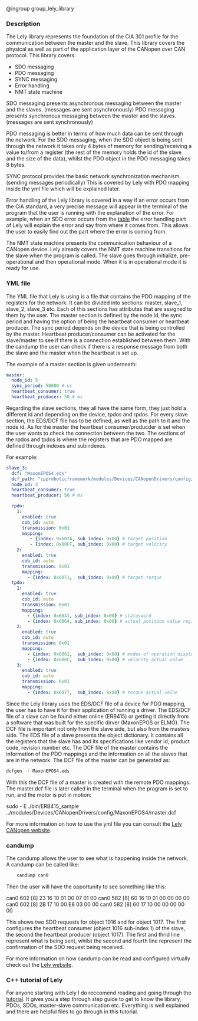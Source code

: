 @ingroup group_lely_library

### Description

The Lely library represents the foundation of the CiA 301 profile for the communication between the master and the slave.
This library covers the physical as well as part of the application layer of the CANopen over CAN protocol.
This library covers:

* SDO messaging
* PDO messaging
* SYNC messaging
* Error handling
* NMT state machine

SDO messaging presents asynchronous messaging between the master and the slaves. (messages are sent asynchronously)
PDO messaging presents synchronous messaging between the master and the slaves. (messages are sent synchronously)

PDO messaging is better in terms of how much data can be sent through the network. For the SDO messaging, when the SDO object
is being sent through the network it takes only 4 bytes of memory for sending/receiving a value to/from a register (the rest of the memory holds the id of the slave and the size of the data), whilst the PDO object in the PDO messaging takes 8 bytes.

SYNC protocol provides the basic network synchronization mechanism.(sending messages periodically) This is covered by Lely with PDO mapping inside the yml file which will be explained later.

Error handling of the Lely library is covered in a way if an error occurs from the CiA standard, a very precise message will appear in the terminal of the program that the user is running with the explanation of the error. For example, when an SDO error occurs from the [table](https://microcontrol-umic.github.io/CANopen-Master-Library/group__SDO__ERR.html) the error handling part of Lely will explain the error and say from where it comes from. This allows the user to easily find out the part where the error is coming from.

The NMT state machine presents the communication behaviour of a CANopen device. Lely already covers the NMT state machine transitions for the slave when the program is called. The slave goes through initialize, pre-operational and then operational mode. When it is in operational mode it is ready for use.

### YML file

The YML file that Lely is using is a file that contains the PDO mapping of the registers for the network. It can be divided into sections: master, slave_1, slave_2, slave_3 etc. Each of this sections has attributes that are assigned to them by the user.
The master section is defined by the node id, the sync period and having the option of being the heartbeat consumer or heartbeat producer.
The sync period depends on the device that is being controlled by the master. Heartbeat producer/consumer can be activated for the slave/master to see if there is a connection established between them. With the candump the user can check if there is a response message from both the slave and the master when the heartbeat is set up.

The example of a master section is given underneath:

```yml
master:
  node_id: 5
  sync_period: 50000 # us
  heartbeat_consumer: true
  heartbeat_producer: 50 # ms
```

Regarding the slave sections, they all have the same form, they just hold a different id and depending on the device, tpdos and rpdos.
For every slave section, the EDS/DCF file has to be defined, as well as the path to it and the node id. As for the master the heartbeat consumer/producder is set when the user wants to check the connection between the two. The sections of the rpdos and tpdos is where the registers that are PDO mapped are defined through indexes and subindexes.

For example:

```yml
slave_3:
  dcf: "MaxonEPOS4.eds"
  dcf_path: "cpproboticframework/modules/Devices/CANopenDrivers/config/MaxonEPOS4/"
  node_id: 3
  heartbeat_consumer: true
  heartbeat_producer: 50 # ms

  rpdo:
    1:
      enabled: true
      cob_id: auto
      transmission: 0x01
      mapping:
         - {index: 0x607A, sub_index: 0x00} # target position
         - {index: 0x60FF, sub_index: 0x00} # target velocity
    2:
      enabled: true
      cob_id: auto
      transmission: 0x01
      mapping:
        - {index: 0x6071,  sub_index: 0x00} # target torque
  tpdo:
    1:
      enabled: true
      cob_id: auto
      transmission: 0x01
      mapping:
        - {index: 0x6041, sub_index: 0x00} # statusword
        - {index: 0x6064, sub_index: 0x00} # actual position value register
    2:
      enabled: true
      cob_id: auto
      transmission: 0x01
      mapping:
        - {index: 0x6061,  sub_index: 0x00} # modes of operation display
        - {index: 0x606C,  sub_index: 0x00} # velocity actual value
    3:
      enabled: true
      cob_id: auto
      transmission: 0x01
      mapping:
        - {index: 0x6077,  sub_index: 0x00} # torque actual value
```

Since the Lely library uses the EDS/DCF file of a device for PDO mapping, the user has to have it for their application of running a driver. The EDS/DCF file of a slave can be found either online (ERB415) or getting it directly from a software that was built for the specific dirver (MaxonEPOS or ELMO). The DCF file is important not only from the slave side, but also from the masters side.
The EDS file of a slave presents the object dictionary. It contains all the registers that the slave has and its specifications like vendor id, product code, revision number etc. The DCF file of the master contains the information of the PDO mappings and the information on all the slaves that are in the network. The DCF file of the master can be generated as:

```sh
dcfgen -r MaxonEPOS4.eds
```

With this the DCF file of a master is created with the remote PDO mappings. The master.dcf file is later called in the terminal when the program is set to run, and the motor is put in motion:

 sudo - E ./bin/ERB415_sample ../modules/Devices/CANopenDrivers/config/MaxonEPOS4/master.dcf

For more information on how to use the yml file you can consult the [Lely CANopen website](https://opensource.lely.com/canopen/docs/dcf-tools/).

### candump

The candump allows the user to see what is happening inside the network. A candump can be called like:

```sh
    candump can0
```

Then the user will have the opportunity to see something like this:

can0  602   [8]  23 16 10 01 D0 07 01 00
can0  582   [8]  60 16 10 01 00 00 00 00
can0  602   [8]  2B 17 10 00 E8 03 00 00
can0  582   [8]  60 17 10 00 00 00 00 00

This shows two SDO requests for object 1016 and for object 1017. The first configures the heartbeat consumer (object 1016 sub-index 1) of the slave, the second the heartbeat producer (object 1017). The first and thrid line represent what is being sent, whilst the second and fourth line represent the confirmation of the SDO request being received.

For more information on how candump can be read and configured virtually check out the [Lely website](https://opensource.lely.com/canopen/docs/cpp-tutorial/).

### C++ tutorial of Lely

For anyone starting with Lely I do reccomend reading and going through the [tutorial](https://opensource.lely.com/canopen/docs/cpp-tutorial/). It gives you a step through step guide to get to know the library, PDOs, SDOs, master-slave communication etc.
Everything is well explained and there are helpful files to go through in this tutorial.
